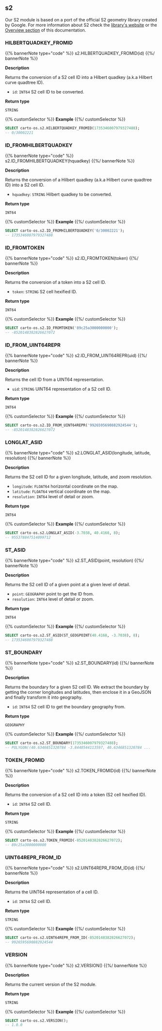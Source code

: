 ## s2

<div class="badges"><div class="core"></div></div>

Our S2 module is based on a port of the official S2 geometry library created by Google. For more information about S2 check the [library's website](http://s2geometry.io/) or the [Overview section](/spatial-extension-bq/spatial-indexes/overview/#s2) of this documentation.

### HILBERTQUADKEY_FROMID

{{% bannerNote type="code" %}}
s2.HILBERTQUADKEY_FROMID(id)
{{%/ bannerNote %}}

**Description**

Returns the conversion of a S2 cell ID into a Hilbert quadkey (a.k.a Hilbert curve quadtree ID).

* `id`: `INT64` S2 cell ID to be converted.

**Return type**

`STRING`

{{% customSelector %}}
**Example**
{{%/ customSelector %}}

```sql
SELECT carto-os.s2.HILBERTQUADKEY_FROMID(1735346007979327488);
-- 0/30002221
```

### ID_FROMHILBERTQUADKEY

{{% bannerNote type="code" %}}
s2.ID_FROMHILBERTQUADKEY(hquadkey)
{{%/ bannerNote %}}

**Description**

Returns the conversion of a Hilbert quadkey (a.k.a Hilbert curve quadtree ID) into a S2 cell ID.

* `hquadkey`: `STRING` Hilbert quadkey to be converted.

**Return type**

`INT64`

{{% customSelector %}}
**Example**
{{%/ customSelector %}}

```sql
SELECT carto-os.s2.ID_FROMHILBERTQUADKEY('0/30002221');
-- 1735346007979327488
```

### ID_FROMTOKEN

{{% bannerNote type="code" %}}
s2.ID_FROMTOKEN(token)
{{%/ bannerNote %}}

**Description**

Returns the conversion of a token into a S2 cell ID.

* `token`: `STRING` S2 cell hexified ID.

**Return type**

`INT64`

{{% customSelector %}}
**Example**
{{%/ customSelector %}}

```sql
SELECT carto-os.s2.ID_FROMTOKEN('89c25a3000000000');
-- -8520148382826627072
```




### ID_FROM_UINT64REPR

{{% bannerNote type="code" %}}
s2.ID_FROM_UINT64REPR(uid)
{{%/ bannerNote %}}

**Description**

Returns the cell ID from a UINT64 representation.

* `uid`: `STRING` UINT64 representation of a S2 cell ID.

**Return type**

`INT64`

{{% customSelector %}}
**Example**
{{%/ customSelector %}}

```sql
SELECT carto-os.s2.ID_FROM_UINT64REPR('9926595690882924544');
-- -8520148382826627072
```

### LONGLAT_ASID

{{% bannerNote type="code" %}}
s2.LONGLAT_ASID(longitude, latitude, resolution)
{{%/ bannerNote %}}

**Description**

Returns the S2 cell ID for a given longitude, latitude, and zoom resolution.

* `longitude`: `FLOAT64` horizontal coordinate on the map.
* `latitude`: `FLOAT64` vertical coordinate on the map.
* `resolution`: `INT64` level of detail or zoom.

**Return type**

`INT64`

{{% customSelector %}}
**Example**
{{%/ customSelector %}}

```sql
SELECT carto-os.s2.LONGLAT_ASID(-3.7038, 40.4168, 8);
-- 955378847514099712
```

### ST_ASID

{{% bannerNote type="code" %}}
s2.ST_ASID(point, resolution)
{{%/ bannerNote %}}

**Description**

Returns the S2 cell ID of a given point at a given level of detail.

* `point`: `GEOGRAPHY` point to get the ID from.
* `resolution`: `INT64` level of detail or zoom.

**Return type**

`INT64`

{{% customSelector %}}
**Example**
{{%/ customSelector %}}

```sql
SELECT carto-os.s2.ST_ASID(ST_GEOGPOINT(40.4168, -3.7038), 8);
-- 1735346007979327488
```

### ST_BOUNDARY

{{% bannerNote type="code" %}}
s2.ST_BOUNDARY(id)
{{%/ bannerNote %}}

**Description**

Returns the boundary for a given S2 cell ID. We extract the boundary by getting the corner longitudes and latitudes, then enclose it in a GeoJSON and finally transform it into geography.

* `id`: `INT64` S2 cell ID to get the boundary geography from.

**Return type**

`GEOGRAPHY`

{{% customSelector %}}
**Example**
{{%/ customSelector %}}

```sql
SELECT carto-os.s2.ST_BOUNDARY(1735346007979327488);
-- POLYGON((40.6346851320784 -3.8440544113597, 40.6346851320784 ...
```

### TOKEN_FROMID

{{% bannerNote type="code" %}}
s2.TOKEN_FROMID(id)
{{%/ bannerNote %}}

**Description**

Returns the conversion of a S2 cell ID into a token (S2 cell hexified ID).

* `id`: `INT64` S2 cell ID.

**Return type**

`STRING`

{{% customSelector %}}
**Example**
{{%/ customSelector %}}

```sql
SELECT carto-os.s2.TOKEN_FROMID(-8520148382826627072);
-- 89c25a3000000000
```




### UINT64REPR_FROM_ID

{{% bannerNote type="code" %}}
s2.UINT64REPR_FROM_ID(id)
{{%/ bannerNote %}}

**Description**

Returns the UINT64 representation of a cell ID.

* `id`: `INT64` S2 cell ID.

**Return type**

`STRING`

{{% customSelector %}}
**Example**
{{%/ customSelector %}}

```sql
SELECT carto-os.s2.UINT64REPR_FROM_ID(-8520148382826627072);
-- 9926595690882924544
```


### VERSION

{{% bannerNote type="code" %}}
s2.VERSION()
{{%/ bannerNote %}}

**Description**

Returns the current version of the S2 module.

**Return type**

`STRING`

{{% customSelector %}}
**Example**
{{%/ customSelector %}}

```sql
SELECT carto-os.s2.VERSION();
-- 1.0.0
